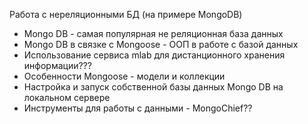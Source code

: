 Работа с нереляционными БД (на примере MongoDB)  
 - Mongo DB - самая популярная не реляционная база данных  
 - Mongo DB в связке с Mongoose - ООП в работе с базой данных  
 - Использование сервиса mlab для дистанционного хранения информации???  
 - Особенности Mongoose - модели и коллекции  
 - Настройка и запуск собственной базы данных Mongo DB на локальном сервере  
 - Инструменты для работы с данными - MongoChief??  